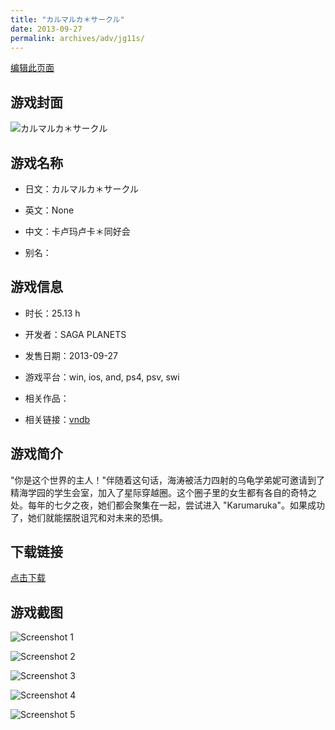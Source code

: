 ```yaml
---
title: "カルマルカ＊サークル"
date: 2013-09-27
permalink: archives/adv/jg11s/
---
```

[编辑此页面](https://github.com/ACG-3/ADV3-source/blob/main/source/_posts/%E3%82%AB%E3%83%AB%E3%83%9E%E3%83%AB%E3%82%AB%EF%BC%8A%E3%82%B5%E3%83%BC%E3%82%AF%E3%83%AB.md)

## 游戏封面

![カルマルカ＊サークル](https://pan.timero.xyz/d/onedrive/img_lib_001/%E3%82%AB%E3%83%AB%E3%83%9E%E3%83%AB%E3%82%AB%EF%BC%8A%E3%82%B5%E3%83%BC%E3%82%AF%E3%83%AB_cover.avif)


## 游戏名称

- 日文：カルマルカ＊サークル
- 英文：None
- 中文：卡卢玛卢卡＊同好会

- 别名：


## 游戏信息

- 时长：25.13 h
- 开发者：SAGA PLANETS
- 发售日期：2013-09-27
- 游戏平台：win, ios, and, ps4, psv, swi
- 相关作品：

- 相关链接：[vndb](https://vndb.org/v12476)


## 游戏简介

"你是这个世界的主人！"伴随着这句话，海涛被活力四射的乌龟学弟妮可邀请到了精海学园的学生会室，加入了星际穿越圈。这个圈子里的女生都有各自的奇特之处。每年的七夕之夜，她们都会聚集在一起，尝试进入 "Karumaruka"。如果成功了，她们就能摆脱诅咒和对未来的恐惧。




## 下载链接

[点击下载](https://pan.timero.xyz/onedrive/adv_lib_001/%E3%82%AB%E3%83%AB%E3%83%9E%E3%83%AB%E3%82%AB%EF%BC%8A%E3%82%B5%E3%83%BC%E3%82%AF%E3%83%AB)


## 游戏截图


![Screenshot 1](https://pan.timero.xyz/d/onedrive/img_lib_001/%E3%82%AB%E3%83%AB%E3%83%9E%E3%83%AB%E3%82%AB%EF%BC%8A%E3%82%B5%E3%83%BC%E3%82%AF%E3%83%AB_Screenshot_1.avif)

![Screenshot 2](https://pan.timero.xyz/d/onedrive/img_lib_001/%E3%82%AB%E3%83%AB%E3%83%9E%E3%83%AB%E3%82%AB%EF%BC%8A%E3%82%B5%E3%83%BC%E3%82%AF%E3%83%AB_Screenshot_2.avif)

![Screenshot 3](https://pan.timero.xyz/d/onedrive/img_lib_001/%E3%82%AB%E3%83%AB%E3%83%9E%E3%83%AB%E3%82%AB%EF%BC%8A%E3%82%B5%E3%83%BC%E3%82%AF%E3%83%AB_Screenshot_3.avif)

![Screenshot 4](https://pan.timero.xyz/d/onedrive/img_lib_001/%E3%82%AB%E3%83%AB%E3%83%9E%E3%83%AB%E3%82%AB%EF%BC%8A%E3%82%B5%E3%83%BC%E3%82%AF%E3%83%AB_Screenshot_4.avif)

![Screenshot 5](https://pan.timero.xyz/d/onedrive/img_lib_001/%E3%82%AB%E3%83%AB%E3%83%9E%E3%83%AB%E3%82%AB%EF%BC%8A%E3%82%B5%E3%83%BC%E3%82%AF%E3%83%AB_Screenshot_5.avif)

